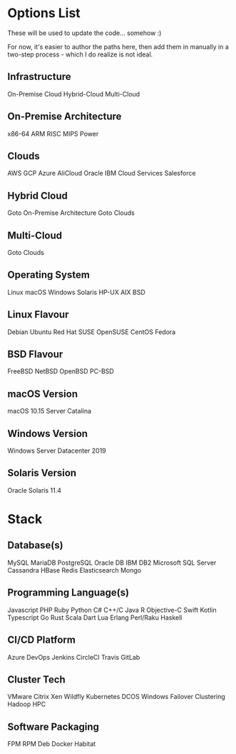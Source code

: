 # Options List

These will be used to update the code... somehow :) 

For now, it's easier to author the paths here, then add them in manually
in a two-step process - which I do realize is not ideal.

## Infrastructure
On-Premise
Cloud
Hybrid-Cloud
Multi-Cloud

## On-Premise Architecture
x86-64
ARM
RISC
MIPS
Power

## Clouds
AWS
GCP
Azure
AliCloud
Oracle
IBM Cloud Services
Salesforce

## Hybrid Cloud
Goto On-Premise Architecture
Goto Clouds

## Multi-Cloud
Goto Clouds

## Operating System
Linux
macOS
Windows
Solaris
HP-UX
AIX
BSD

## Linux Flavour
Debian
Ubuntu
Red Hat
SUSE
OpenSUSE
CentOS
Fedora

## BSD Flavour
FreeBSD
NetBSD
OpenBSD
PC-BSD

## macOS Version
macOS 10.15 Server Catalina

## Windows Version
Windows Server Datacenter 2019

## Solaris Version
Oracle Solaris 11.4

# Stack

## Database(s)
MySQL
MariaDB
PostgreSQL
Oracle DB
IBM DB2
Microsoft SQL Server
Cassandra
HBase
Redis
Elasticsearch
Mongo

## Programming Language(s)
Javascript
PHP
Ruby
Python
C#
C++/C
Java
R
Objective-C
Swift
Kotlin
Typescript
Go
Rust
Scala
Dart
Lua
Erlang
Perl/Raku
Haskell

## CI/CD Platform
Azure DevOps
Jenkins
CircleCI
Travis
GitLab

## Cluster Tech
VMware
Citrix Xen
Wildfly
Kubernetes
DCOS
Windows Failover Clustering
Hadoop
HPC

## Software Packaging
FPM
RPM
Deb
Docker
Habitat


